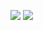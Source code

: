 <img src="./Img/Opera Instantâneo_2022-04-14_093826_localhost.png"/> <img src="./Img/Opera Instantâneo_2022-04-14_093843_localhost.png"/>
